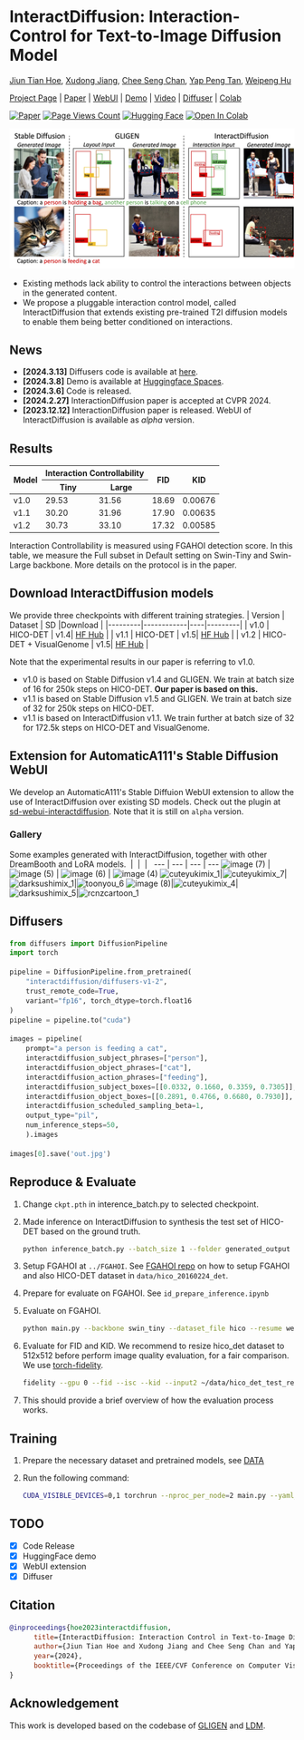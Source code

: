 
# InteractDiffusion: Interaction-Control for Text-to-Image Diffusion Model

[Jiun Tian Hoe](https://jiuntian.com/), [Xudong Jiang](https://personal.ntu.edu.sg/exdjiang/),
[Chee Seng Chan](http://cs-chan.com), [Yap Peng Tan](https://personal.ntu.edu.sg/eyptan/),
[Weipeng Hu](https://scholar.google.com/citations?user=zo6ni_gAAAAJ)

[Project Page](https://jiuntian.github.io/interactdiffusion) |
 [Paper](https://arxiv.org/abs/2312.05849) |
 [WebUI](https://github.com/jiuntian/sd-webui-interactdiffusion) |
 [Demo](https://huggingface.co/spaces/interactdiffusion/interactdiffusion) |
 [Video](https://www.youtube.com/watch?v=Uunzufq8m6Y) |
 [Diffuser](https://huggingface.co/interactdiffusion/diffusers-v1-2) |
 [Colab](https://colab.research.google.com/drive/1Bh9PjfTylxI2rbME5mQJtFqNTGvaghJq?usp=sharing)

[![Paper](https://img.shields.io/badge/cs.CV-arxiv:2312.05849-B31B1B.svg)](https://arxiv.org/abs/2312.05849)
[![Page Views Count](https://badges.toozhao.com/badges/01HH1JE53YX5TDDDDCG6PXY8WQ/blue.svg)](https://badges.toozhao.com/stats/01HH1JE53YX5TDDDDCG6PXY8WQ "Get your own page views count badge on badges.toozhao.com")
[![Hugging Face](https://img.shields.io/badge/InteractDiffusion-%F0%9F%A4%97%20Hugging%20Face-blue)](https://huggingface.co/spaces/interactdiffusion/interactdiffusion)
[![Open In Colab](https://colab.research.google.com/assets/colab-badge.svg)](https://colab.research.google.com/drive/1Bh9PjfTylxI2rbME5mQJtFqNTGvaghJq?usp=sharing)

![Teaser figure](docs/static/res/teaser.jpg)

<!-- [![IMAGE ALT TEXT HERE](https://img.youtube.com/vi/Uunzufq8m6Y/0.jpg)](https://youtu.be/Uunzufq8m6Y) -->

- Existing methods lack ability to control the interactions between objects in the generated content.
- We propose a pluggable interaction control model, called InteractDiffusion that extends existing pre-trained T2I diffusion models to enable them being better conditioned on interactions.

## News

- **[2024.3.13]** Diffusers code is available at [here](https://huggingface.co/interactdiffusion/diffusers-v1-2).
- **[2024.3.8]** Demo is available at [Huggingface Spaces](https://huggingface.co/spaces/interactdiffusion/interactdiffusion).
- **[2024.3.6]** Code is released.
- **[2024.2.27]** InteractionDiffusion paper is accepted at CVPR 2024.
- **[2023.12.12]** InteractionDiffusion paper is released. WebUI of InteractDiffusion is available as *alpha* version.

## Results

<table>
<thead>
  <tr>
    <th rowspan="2">Model</th>
    <th colspan="2">Interaction Controllability</th>
    <th rowspan="2">FID</th>
    <th rowspan="2">KID</th>
  </tr>
  <tr>
    <th>Tiny</th>
    <th>Large</th>
  </tr>
</thead>
<tbody>
  <tr>
    <td>v1.0</td>
    <td>29.53</td>
    <td>31.56</td>
    <td>18.69</td>
    <td>0.00676</td>
  </tr>
  <tr>
    <td>v1.1</td>
    <td>30.20</td>
    <td>31.96</td>
    <td>17.90</td>
    <td>0.00635</td>
  </tr>
  <tr>
    <td>v1.2</td>
    <td>30.73</td>
    <td>33.10</td>
    <td>17.32</td>
    <td>0.00585</td>
  </tr>
</tbody>
</table>

  Interaction Controllability is measured using FGAHOI detection score. In this table, we measure the Full subset in Default setting on Swin-Tiny and Swin-Large backbone. More details on the protocol is in the paper.

## Download InteractDiffusion models

We provide three checkpoints with different training strategies.
| Version | Dataset    | SD |Download |
|---------|------------|----|---------|
| v1.0 | HICO-DET                 | v1.4| [HF Hub](https://huggingface.co/jiuntian/interactiondiffusion-weight/blob/main/interact-diffusion-v1.pth) |
| v1.1 | HICO-DET                 | v1.5| [HF Hub](https://huggingface.co/jiuntian/interactiondiffusion-weight/blob/main/interact-diffusion-v1-1.pth) |
| v1.2 | HICO-DET + VisualGenome  | v1.5| [HF Hub](https://huggingface.co/jiuntian/interactiondiffusion-weight/blob/main/interact-diffusion-v1-2.pth) |

Note that the experimental results in our paper is referring to v1.0.

- v1.0 is based on Stable Diffusion v1.4 and GLIGEN. We train at batch size of 16 for 250k steps on HICO-DET. **Our paper is based on this.**
- v1.1 is based on Stable Diffusion v1.5 and GLIGEN. We train at batch size of 32 for 250k steps on HICO-DET.
- v1.1 is based on InteractDiffusion v1.1. We train further at batch size of 32 for 172.5k steps on HICO-DET and VisualGenome.

## Extension for AutomaticA111's Stable Diffusion WebUI

We develop an AutomaticA111's Stable Diffuion WebUI extension to allow the use of InteractDiffusion over existing SD models. Check out the plugin at [sd-webui-interactdiffusion](https://github.com/jiuntian/sd-webui-interactdiffusion). Note that it is still on `alpha` version.

### Gallery

Some examples generated with InteractDiffusion, together with other DreamBooth and LoRA models.
&nbsp;| &nbsp;| &nbsp;| &nbsp;
--- | --- | --- | ---
![image (7)](https://github.com/jiuntian/sd-webui-interactdiffusion/assets/13869695/e4ff1279-1b08-41c9-9ea3-45ec3667115e) | ![image (5)](https://github.com/jiuntian/sd-webui-interactdiffusion/assets/13869695/dfd254ea-f6fb-4fc4-9fe6-8222fe47ee12) | ![image (6)](https://github.com/jiuntian/sd-webui-interactdiffusion/assets/13869695/a6df1288-3315-4738-9db8-d9cb9bd01038) | ![image (4)](https://github.com/jiuntian/sd-webui-interactdiffusion/assets/13869695/1766e775-ce6c-4705-a376-4aa8e62bcceb)
![cuteyukimix_1](https://github.com/jiuntian/sd-webui-interactdiffusion/assets/13869695/1416f2b6-4907-4ac7-bb03-b5d2b5adcd91)|![cuteyukimix_7](https://github.com/jiuntian/sd-webui-interactdiffusion/assets/13869695/7b619e4e-7d0b-4989-85f9-422fbd6a6319)|![darksushimix_1](https://github.com/jiuntian/sd-webui-interactdiffusion/assets/13869695/2b81abe3-a39a-4db8-9e7a-63336f96d7e3)|![toonyou_6](https://github.com/jiuntian/sd-webui-interactdiffusion/assets/13869695/ce027fac-7840-44cc-9f69-0bdeef5da1da)
![image (8)](https://github.com/jiuntian/sd-webui-interactdiffusion/assets/13869695/0bc70ee4-9f84-4340-994c-fbde99a17062)|![cuteyukimix_4](https://github.com/jiuntian/sd-webui-interactdiffusion/assets/13869695/0d12f242-cc90-4871-8d2c-02f7c36c70cf)|![darksushimix_5](https://github.com/jiuntian/sd-webui-interactdiffusion/assets/13869695/cd716268-92d2-48fa-bbc5-a291c80f7f9a)|![rcnzcartoon_1](https://github.com/jiuntian/sd-webui-interactdiffusion/assets/13869695/ce8c33f1-62fd-4c44-ae76-d5b70b1f05f5)

## Diffusers
```python
from diffusers import DiffusionPipeline
import torch

pipeline = DiffusionPipeline.from_pretrained(
    "interactdiffusion/diffusers-v1-2",
    trust_remote_code=True,
    variant="fp16", torch_dtype=torch.float16
)
pipeline = pipeline.to("cuda")

images = pipeline(
    prompt="a person is feeding a cat",
    interactdiffusion_subject_phrases=["person"],
    interactdiffusion_object_phrases=["cat"],
    interactdiffusion_action_phrases=["feeding"],
    interactdiffusion_subject_boxes=[[0.0332, 0.1660, 0.3359, 0.7305]],
    interactdiffusion_object_boxes=[[0.2891, 0.4766, 0.6680, 0.7930]],
    interactdiffusion_scheduled_sampling_beta=1,
    output_type="pil",
    num_inference_steps=50,
    ).images

images[0].save('out.jpg')
```

## Reproduce & Evaluate

1. Change `ckpt.pth` in interence_batch.py to selected checkpoint.
2. Made inference on InteractDiffusion to synthesis the test set of HICO-DET based on the ground truth.

      ```bash
      python inference_batch.py --batch_size 1 --folder generated_output --seed 489 --scheduled-sampling 1.0 --half
      ```
  
3. Setup FGAHOI at `../FGAHOI`. See [FGAHOI repo](https://github.com/xiaomabufei/FGAHOI) on how to setup FGAHOI and also HICO-DET dataset in `data/hico_20160224_det`.
4. Prepare for evaluate on FGAHOI. See `id_prepare_inference.ipynb`
5. Evaluate on FGAHOI.

      ```bash
      python main.py --backbone swin_tiny --dataset_file hico --resume weights/FGAHOI_Tiny.pth --num_verb_classes 117 --num_obj_classes 80 --output_dir logs  --merge --hierarchical_merge --task_merge --eval --hoi_path data/id_generated_output --pretrain_model_path "" --output_dir logs/id-generated-output-t
      ```

6. Evaluate for FID and KID. We recommend to resize hico_det dataset to 512x512 before perform image quality evaluation, for a fair comparison. We use [torch-fidelity](https://github.com/toshas/torch-fidelity).

      ```bash
      fidelity --gpu 0 --fid --isc --kid --input2 ~/data/hico_det_test_resize  --input1 ~/FGAHOI/data/data/id_generated_output/images/test2015
      ```

7. This should provide a brief overview of how the evaluation process works.

## Training

1. Prepare the necessary dataset and pretrained models, see [DATA](DATA/readme.md)
2. Run the following command:

      ```bash
      CUDA_VISIBLE_DEVICES=0,1 torchrun --nproc_per_node=2 main.py --yaml_file configs/hoi_hico_text.yaml --ckpt <existing_gligen_checkpoint> --name test --batch_size=4 --gradient_accumulation_step 2 --total_iters 500000 --amp true --disable_inference_in_training true --official_ckpt_name <existing SD v1.4/v1.5 checkpoint>
      ```

## TODO

- [x] Code Release
- [x] HuggingFace demo
- [x] WebUI extension
- [x] Diffuser

## Citation

```bibtex
@inproceedings{hoe2023interactdiffusion,
      title={InteractDiffusion: Interaction Control in Text-to-Image Diffusion Models}, 
      author={Jiun Tian Hoe and Xudong Jiang and Chee Seng Chan and Yap-Peng Tan and Weipeng Hu},
      year={2024},
      booktitle={Proceedings of the IEEE/CVF Conference on Computer Vision and Pattern Recognition (CVPR)},
}
```

## Acknowledgement

This work is developed based on the codebase of [GLIGEN](https://github.com/gligen/GLIGEN) and [LDM](https://github.com/CompVis/latent-diffusion).
